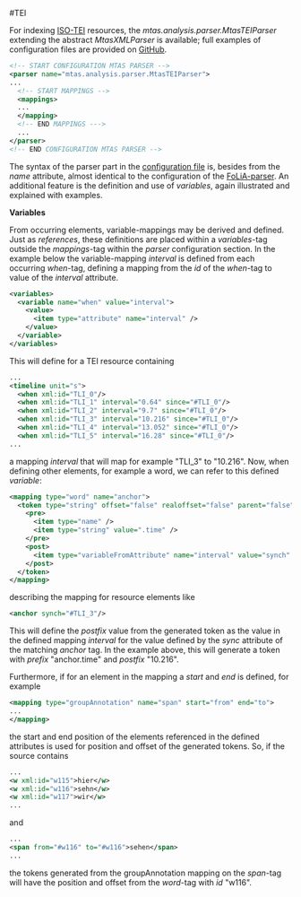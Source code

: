 #TEI

For indexing [ISO-TEI](http://www.tei-c.org/) resources, the *mtas.analysis.parser.MtasTEIParser* extending the abstract *MtasXMLParser* is available; full examples of configuration files are provided on [GitHub](https://github.com/meertensinstituut/mtas/tree/master/conf/parser/mtas).

```xml
<!-- START CONFIGURATION MTAS PARSER -->
<parser name="mtas.analysis.parser.MtasTEIParser">
...
  <!-- START MAPPINGS -->
  <mappings>
  ...
  </mapping>
  <!-- END MAPPINGS --->
  ...
</parser>
<!-- END CONFIGURATION MTAS PARSER -->
```

The syntax of the parser part in the [configuration file](indexing_configuration.html#configuration) is, besides from the *name* attribute, almost identical to the configuration of the [FoLiA-parser](indexing_formats_tei.html). An additional feature is the definition and use of *variables*, again illustrated and explained with examples.

**Variables**

From occurring elements, variable-mappings may be derived and defined. Just as *references*, these definitions are placed within a *variables*-tag outside the *mappings*-tag within the *parser* configuration section. In the example below the variable-mapping *interval* is defined from each occurring *when*-tag, defining a mapping from the *id* of the *when*-tag to value of the *interval* attribute.

```xml
<variables>
  <variable name="when" value="interval">
    <value>
      <item type="attribute" name="interval" />
    </value>
  </variable>
</variables>
```

This will define for a TEI resource containing

```xml
...
<timeline unit="s">
  <when xml:id="TLI_0"/>
  <when xml:id="TLI_1" interval="0.64" since="#TLI_0"/>
  <when xml:id="TLI_2" interval="9.7" since="#TLI_0"/>
  <when xml:id="TLI_3" interval="10.216" since="#TLI_0"/>
  <when xml:id="TLI_4" interval="13.052" since="#TLI_0"/>
  <when xml:id="TLI_5" interval="16.28" since="#TLI_0"/>
...  
```

a mapping *interval* that will map for example "TLI_3" to "10.216". Now, when defining other elements, for example a word, we can refer to this defined *variable*: 

```xml
<mapping type="word" name="anchor">
  <token type="string" offset="false" realoffset="false" parent="false">
    <pre>
      <item type="name" />
      <item type="string" value=".time" />
    </pre>
    <post>
      <item type="variableFromAttribute" name="interval" value="synch" />
    </post>
  </token>
</mapping>
```

describing the mapping for resource elements like

```xml
<anchor synch="#TLI_3"/>
```

This will define the *postfix* value from the generated token as the value in the defined mapping *interval* for the value defined by the *sync* attribute of the matching *anchor* tag. In the example above, this will generate a token with *prefix* "anchor.time" and *postfix* "10.216".

Furthermore, if for an element in the mapping a *start* and *end* is defined, for example

```xml
<mapping type="groupAnnotation" name="span" start="from" end="to">
...
</mapping>
```
 
the start and end position of the elements referenced in the defined attributes is used for position and offset of the generated tokens. So, if the source contains

```xml
...
<w xml:id="w115">hier</w>
<w xml:id="w116">sehn</w>
<w xml:id="w117">wir</w>
...
```

and

```xml
...
<span from="#w116" to="#w116">sehen</span>
...
```

the tokens generated from the groupAnnotation mapping on the *span*-tag will have the position and offset from the *word*-tag with *id* "w116".

